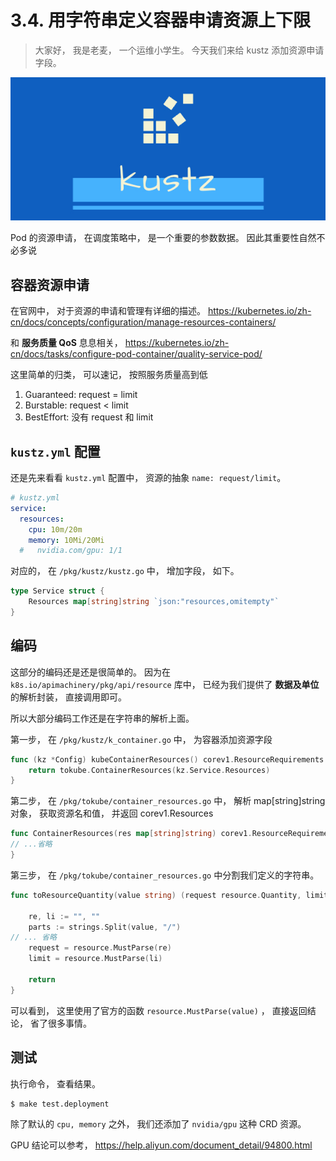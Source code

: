 # 3.4. 用字符串定义容器申请资源上下限

> 大家好， 我是老麦， 一个运维小学生。
> 今天我们来给 kustz 添加资源申请字段。

![logo](/docs/img/kustz-logo.jpg)

Pod 的资源申请， 在调度策略中， 是一个重要的参数数据。 因此其重要性自然不必多说


## 容器资源申请

在官网中， 对于资源的申请和管理有详细的描述。 
https://kubernetes.io/zh-cn/docs/concepts/configuration/manage-resources-containers/

和 **服务质量 QoS** 息息相关， https://kubernetes.io/zh-cn/docs/tasks/configure-pod-container/quality-service-pod/

这里简单的归类， 可以速记， 按照服务质量高到低

1. Guaranteed: request = limit
2. Burstable: request < limit
3. BestEffort: 没有 request 和 limit


## `kustz.yml` 配置

还是先来看看 `kustz.yml` 配置中， 资源的抽象 `name: request/limit`。

```yaml
# kustz.yml
service:
  resources:
    cpu: 10m/20m
    memory: 10Mi/20Mi
  #   nvidia.com/gpu: 1/1
```

对应的， 在 `/pkg/kustz/kustz.go` 中， 增加字段， 如下。

```go
type Service struct {
	Resources map[string]string `json:"resources,omitempty"`
}
```


## 编码

这部分的编码还是还是很简单的。 因为在 `k8s.io/apimachinery/pkg/api/resource` 库中， 已经为我们提供了 **数据及单位** 的解析封装， 直接调用即可。

所以大部分编码工作还是在字符串的解析上面。

第一步， 在 `/pkg/kustz/k_container.go` 中， 为容器添加资源字段

```go
func (kz *Config) kubeContainerResources() corev1.ResourceRequirements {
	return tokube.ContainerResources(kz.Service.Resources)
}
```

第二步， 在 `/pkg/tokube/container_resources.go` 中， 解析 map[string]string 对象， 获取资源名和值， 并返回 corev1.Resources

```go
func ContainerResources(res map[string]string) corev1.ResourceRequirements {
// ...省略
}
```


第三步， 在 `/pkg/tokube/container_resources.go` 中分割我们定义的字符串。

```go
func toResourceQuantity(value string) (request resource.Quantity, limit resource.Quantity) {

	re, li := "", ""
	parts := strings.Split(value, "/")
// ... 省略
	request = resource.MustParse(re)
	limit = resource.MustParse(li)

	return
}
```

可以看到， 这里使用了官方的函数 `resource.MustParse(value)` ， 直接返回结论， 省了很多事情。


## 测试

执行命令， 查看结果。

```bash
$ make test.deployment
```

除了默认的 `cpu, memory` 之外， 我们还添加了 `nvidia/gpu` 这种 CRD 资源。

GPU 结论可以参考， https://help.aliyun.com/document_detail/94800.html
